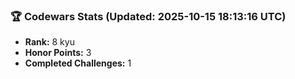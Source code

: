 ### 🏆 Codewars Stats (Updated: 2025-10-15 18:13:16 UTC)

- **Rank:** 8 kyu
- **Honor Points:** 3
- **Completed Challenges:** 1
